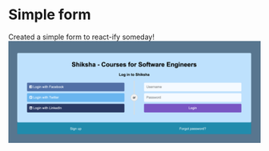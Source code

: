 # Simple form

Created a simple form to react-ify someday!
![image](https://github.com/sdkdeepa/simpleForm/blob/main/Screen%20Shot%202022-01-31%20at%2012.15.17%20AM.png)
